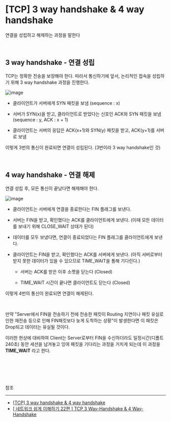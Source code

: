 # [TCP] 3 way handshake & 4 way handshake

연결을 성립하고 해제하는 과정을 말한다

<br/>

## 3 way handshake - 연결 성립

TCP는 정확한 전송을 보장해야 한다. 따라서 통신하기에 앞서, 논리적인 접속을 성립하기 위해 3 way handshake 과정을 진행한다.


![image](https://user-images.githubusercontent.com/61372486/127892826-23bf63e8-0a40-41d9-adac-097133614f96.png)


- 클라이언트가 서버에게 SYN 패킷을 보냄 (sequence : x)

- 서버가 SYN(x)을 받고, 클라이언트로 받았다는 신호인 ACK와 SYN 패킷을 보냄 (sequence : y, ACK : x + 1)

- 클라이언트는 서버의 응답은 ACK(x+1)와 SYN(y) 패킷을 받고, ACK(y+1)를 서버로 보냄


이렇게 3번의 통신이 완료되면 연결이 성립된다. (3번이라 3 way handshake인 것)


<br/>

## 4 way handshake - 연결 해제

연결 성립 후, 모든 통신이 끝났다면 해제해야 한다.

![image](https://user-images.githubusercontent.com/61372486/127892943-353bf71b-ffb7-423b-87e4-75a3edb4d4d0.png)

- 클라이언트는 서버에게 연결을 종료한다는 FIN 플래그를 보낸다.

- 서버는 FIN을 받고, 확인했다는 ACK를 클라이언트에게 보낸다. (이때 모든 데이터를 보내기 위해 CLOSE_WAIT 상태가 된다)

- 데이터를 모두 보냈다면, 연결이 종료되었다는 FIN 플래그를 클라이언트에게 보낸다.

- 클라이언트는 FIN을 받고, 확인했다는 ACK를 서버에게 보낸다. (아직 서버로부터 받지 못한 데이터가 있을 수 있으므로 TIME_WAIT을 통해 기다린다.)

    - 서버는 ACK를 받은 이후 소켓을 닫는다 (Closed)

    - TIME_WAIT 시간이 끝나면 클라이언트도 닫는다 (Closed)
    
    
이렇게 4번의 통신이 완료되면 연결이 해제된다.


<br/>

만약 "Server에서 FIN을 전송하기 전에 전송한 패킷이 Routing 지연이나 패킷 유실로 인한 재전송 등으로 인해 FIN패킷보다 늦게 도착하는 상황"이 발생한다면 이 패킷은 Drop되고 데이터는 유실될 것이다. 

이러한 현상에 대비하여 Client는 Server로부터 FIN을 수신하더라도 일정시간(디폴트 240초) 동안 세션을 남겨놓고 잉여 패킷을 기다리는 과정을 거치게 되는데 이 과정을 **TIME_WAIT** 라고 한다.





<br/><br/><br/><br/>

참조

---

- [[TCP] 3 way handshake & 4 way handshake](https://github.com/gyoogle/tech-interview-for-developer/blob/master/Computer%20Science/Network/TCP%203%20way%20handshake%20%26%204%20way%20handshake.md)
- [[ 네트워크 쉽게 이해하기 22편 ] TCP 3 Way-Handshake & 4 Way-Handshake](https://mindnet.tistory.com/entry/%EB%84%A4%ED%8A%B8%EC%9B%8C%ED%81%AC-%EC%89%BD%EA%B2%8C-%EC%9D%B4%ED%95%B4%ED%95%98%EA%B8%B0-22%ED%8E%B8-TCP-3-WayHandshake-4-WayHandshake)




 